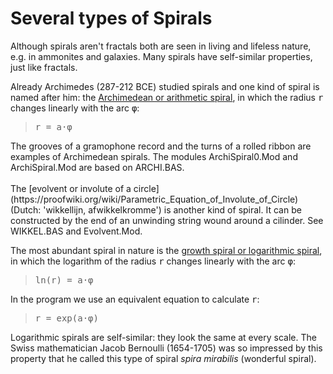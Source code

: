 # Several types of Spirals

Although spirals aren't fractals both are seen in living and lifeless nature, e.g. in ammonites and galaxies. Many spirals have self-similar properties, 
just like fractals. 

Already Archimedes (287-212 BCE) studied spirals and one kind of spiral is named after him: the 
[Archimedean or arithmetic spiral](https://en.wikipedia.org/wiki/Archimedean_spiral), in which the radius <span style="font-family:monospace">r</span> changes linearly with the arc <span style="font-family:monospace">φ</span>:<br>
<blockquote style="font-family:monospace">r = a·φ</blockquote>
The grooves of a gramophone record and the turns of a rolled ribbon are examples of Archimedean spirals.
The modules ArchiSpiral0.Mod and ArchiSpiral.Mod are based on ARCHI.BAS.
<br><br>
The [evolvent or involute of a circle](https://proofwiki.org/wiki/Parametric_Equation_of_Involute_of_Circle) (Dutch: 'wikkellijn, afwikkelkromme') is another kind of spiral. It can be constructed by the end of an unwinding string wound around a cilinder.
See WIKKEL.BAS and Evolvent.Mod.

The most abundant spiral in nature is the [growth spiral or logarithmic spiral](https://en.wikipedia.org/wiki/Logarithmic_spiral), in which the logarithm of the radius <span style="font-family:monospace">r</span> changes linearly with the arc <span style="font-family:monospace">φ</span>:

<blockquote style="font-family:monospace">ln(r) = a·φ</blockquote>

In the program we use an equivalent equation to calculate <span style="font-family:monospace">r</span>:

<blockquote style="font-family:monospace">r = exp(a·φ)</blockquote>

Logarithmic spirals are self-similar: they look the same at every scale. The Swiss mathematician Jacob Bernoulli (1654-1705) was so impressed by this property that he called this type of spiral <i>spira mirabilis</i> (wonderful spiral).
